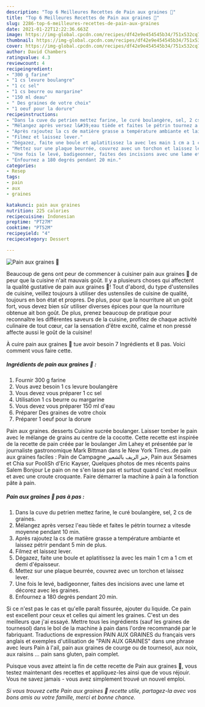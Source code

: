 ```yaml
---
description: "Top 6 Meilleures Recettes de Pain aux graines 🍞"
title: "Top 6 Meilleures Recettes de Pain aux graines 🍞"
slug: 2286-top-6-meilleures-recettes-de-pain-aux-graines
date: 2021-01-22T12:22:36.663Z
image: https://img-global.cpcdn.com/recipes/df42e9e454545b34/751x532cq70/pain-aux-graines-🍞-photo-principale-de-la-recette.jpg
thumbnail: https://img-global.cpcdn.com/recipes/df42e9e454545b34/751x532cq70/pain-aux-graines-🍞-photo-principale-de-la-recette.jpg
cover: https://img-global.cpcdn.com/recipes/df42e9e454545b34/751x532cq70/pain-aux-graines-🍞-photo-principale-de-la-recette.jpg
author: David Chambers
ratingvalue: 4.3
reviewcount: 4
recipeingredient:
- "300 g farine"
- "1 cs levure boulangre"
- "1 cc sel"
- "1 cs beurre ou margarine"
- "150 ml deau"
- " Des graines de votre choix"
- "1 oeuf pour la dorure"
recipeinstructions:
- "Dans la cuve du petrien mettez farine, le curé boulangère, sel, 2 cs de graines."
- "Mélangez après versez l&#39;eau tiède et faites le pétrin tournez a vitesde moyenne pendant 10 min."
- "Après rajoutez la cs de matière grasse a température ambiante et laissez pétrir pendant 5 min de plus."
- "Filmez et laissez lever."
- "Dégazez, faite une boule et aplatitissez la avec les main 1 cm a 1 cm et demi d&#39;épaisseur."
- "Mettez sur une plaque beurrée, couvrez avec un torchon et laissez lever."
- "Une fois le levé, badigeonner, faites des incisions avec une lame et décorez avec les graines."
- "Enfournez a 180 degrés pendant 20 min."
categories:
- Resep
tags:
- pain
- aux
- graines

katakunci: pain aux graines 
nutrition: 225 calories
recipecuisine: Indonesian
preptime: "PT27M"
cooktime: "PT52M"
recipeyield: "4"
recipecategory: Dessert

---
```



![Pain aux graines 🍞](https://img-global.cpcdn.com/recipes/df42e9e454545b34/751x532cq70/pain-aux-graines-🍞-photo-principale-de-la-recette.jpg)

Beaucoup de gens ont peur de commencer à cuisiner pain aux graines 🍞 de peur que la cuisine n'ait mauvais goût. Il y a plusieurs choses qui affectent la qualité gustative de pain aux graines 🍞! Tout d'abord, du type d'ustensiles de cuisine, veillez toujours à utiliser des ustensiles de cuisine de qualité, toujours en bon état et propres. De plus, pour que la nourriture ait un goût fort, vous devez bien sûr utiliser diverses épices pour que la nourriture obtenue ait bon goût. De plus, prenez beaucoup de pratique pour reconnaître les différentes saveurs de la cuisine, profitez de chaque activité culinaire de tout cœur, car la sensation d'être excité, calme et non pressé affecte aussi le goût de la cuisine!

<!--inarticleads1-->

À cuire pain aux graines 🍞 tue avoir besoin 7 Ingrédients et 8 pas. Voici comment vous faire cette.

##### Ingrédients de pain aux graines 🍞 :

1. Fournir 300 g farine
1. Vous avez besoin 1 cs levure boulangère
1. Vous devez vous préparer 1 cc sel
1. Utilisation 1 cs beurre ou margarine
1. Vous devez vous préparer 150 ml d&#39;eau
1. Préparer  Des graines de votre choix
1. Préparer 1 oeuf pour la dorure


Pain aux graines. desserts Cuisine sucrée boulanger. Laisser tomber le pain avec le mélange de grains au centre de la cocotte. Cette recette est inspirée de la recette de pain créée par le boulanger Jim Lahey et présentée par le journaliste gastronomique Mark Bittman dans le New York Times..de pain aux graines faciles : Pain de Campagne خبز الريف بالشعير, Pain aux Sésames et Chia sur PooliSh d&#39;Eric Kayser, Quelques photos de mes récents pains Salem Bonjour Le pain on ne s&#39;en lasse pas et surtout quand c&#39;est moelleux et avec une croute croquante. Faire démarrer la machine à pain à la fonction pâte à pain. 

<!--inarticleads2-->

##### Pain aux graines 🍞 pas à pas :

1. Dans la cuve du petrien mettez farine, le curé boulangère, sel, 2 cs de graines.
1. Mélangez après versez l&#39;eau tiède et faites le pétrin tournez a vitesde moyenne pendant 10 min.
1. Après rajoutez la cs de matière grasse a température ambiante et laissez pétrir pendant 5 min de plus.
1. Filmez et laissez lever.
1. Dégazez, faite une boule et aplatitissez la avec les main 1 cm a 1 cm et demi d&#39;épaisseur.
1. Mettez sur une plaque beurrée, couvrez avec un torchon et laissez lever.
1. Une fois le levé, badigeonner, faites des incisions avec une lame et décorez avec les graines.
1. Enfournez a 180 degrés pendant 20 min.


Si ce n&#39;est pas le cas et qu&#39;elle paraît fissurée, ajouter du liquide. Ce pain est excellent pour ceux et celles qui aiment les graines. C&#39;est un des meilleurs que j&#39;ai essayé. Mettre tous les ingrédients (sauf les graines de tournesol) dans le bol de la machine à pain dans l&#39;ordre recommandé par le fabriquant. Traductions de expression PAIN AUX GRAINES du français vers anglais et exemples d&#39;utilisation de &#34;PAIN AUX GRAINES&#34; dans une phrase avec leurs Pain à l&#39;ail, pain aux graines de courge ou de tournesol, aux noix, aux raisins … pain sans gluten, pain complet. 

<!--inarticleads1-->

<p>
Puisque vous avez atteint la fin de cette recette de Pain aux graines 🍞, vous testez maintenant des recettes et appliquez-les ainsi que de vous réjouir. Vous ne savez jamais - vous avez simplement trouvé un nouvel emploi.
</p>

<p>
<i>Si vous trouvez cette Pain aux graines 🍞 recette utile, partagez-la avec vos bons amis ou votre famille, merci et bonne chance.</i>
</p>
